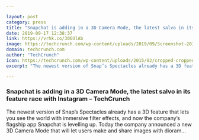 ```yaml
---

layout: post
category: press
title: "Snapchat is adding in a 3D Camera Mode, the latest salvo in its feature race with Instagram"
date: 2019-09-17 12:38:37
link: https://vrhk.co/306UlAb
image: https://techcrunch.com/wp-content/uploads/2019/09/Screenshot-2019-09-17-at-12.30.16.png?w=764
domain: techcrunch.com
author: "TechCrunch"
icon: https://techcrunch.com/wp-content/uploads/2015/02/cropped-cropped-favicon-gradient.png?w=180
excerpt: "The newest version of Snap’s Spectacles already has a 3D feature that lets you see the world with immersive filter effects, and now the company’s flagship app Snapchat is levelling up. Today the company announced a new 3D Camera Mode that will let users make and share images with dioram…"

---
```


### Snapchat is adding in a 3D Camera Mode, the latest salvo in its feature race with Instagram – TechCrunch

The newest version of Snap’s Spectacles already has a 3D feature that lets you see the world with immersive filter effects, and now the company’s flagship app Snapchat is levelling up. Today the company announced a new 3D Camera Mode that will let users make and share images with dioram…